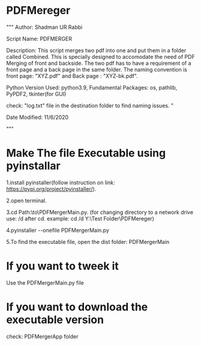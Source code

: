# PDFMereger
"""
Author: Shadman UR Rabbi

Script Name: PDFMERGER

Description: This script merges two pdf into one and put them in a folder called Combined.
            This is specially designed to accomodate the need of PDF Merging of front and backside.
            The two pdf has to have a requirement of a front page and a back page in the same folder.
            The naming convention is front page: "XYZ.pdf" and Back page : "XYZ-bk.pdf".

Python Version Used: python3.9, Fundamental Packages: os, pathlib, PyPDF2, tkinter(for GUI)

check: "log.txt" file in the destination folder to find naming issues. "

Date Modified: 11/6/2020

"""
# Make The file Executable using pyinstallar
1.install pyinstaller(follow instruction on link: https://pypi.org/project/pyinstaller/).

2.open terminal.

3.cd Path:\to\PDFMergerMain.py. 
(for changing directory to a network drive use: /d after cd. 
example: cd /d Y:\Test Folder\PDFMereger)  


4.pyinstaller --onefile PDFMergerMain.py

5.To find the executable file, open the dist folder: PDFMergerMain

# If you want to tweek it
Use the PDFMergerMain.py file

# If you want to download the executable version
check: PDFMergerApp folder

